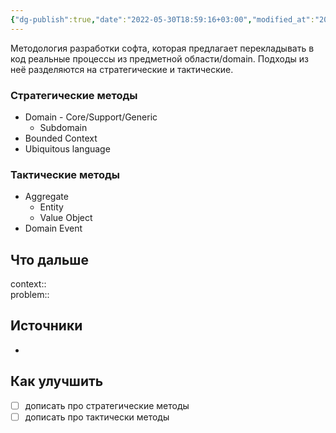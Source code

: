 ```yaml
---
{"dg-publish":true,"date":"2022-05-30T18:59:16+03:00","modified_at":"2024-12-09T18:05:15+03:00","tags":["status/writing","topic/architecture"],"permalink":"/forge/it/domain driven design/","dgPassFrontmatter":true}
---
```



Методология разработки софта, которая предлагает перекладывать в код реальные процессы из предметной области/domain. Подходы из неё разделяются на стратегические и тактические.

### Стратегические методы

- Domain - Core/Support/Generic
    - Subdomain
- Bounded Context
- Ubiquitous language

### Тактические методы

- Aggregate
    - Entity
    - Value Object
- Domain Event


## Что дальше



context::  
problem::

## Источники



- 

## Как улучшить

- [ ] дописать про стратегические методы
- [ ] дописать про тактически методы
